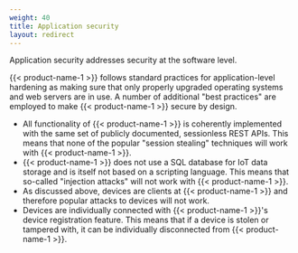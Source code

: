 ```yaml
---
weight: 40
title: Application security
layout: redirect
---
```


Application security addresses security at the software level.

{{< product-name-1 >}} follows standard practices for application-level hardening as making sure that only properly upgraded operating systems and web servers are in use. A number of additional "best practices" are employed to make {{< product-name-1 >}} secure by design.

* All functionality of {{< product-name-1 >}} is coherently implemented with the same set of publicly documented, sessionless REST APIs. This  means that none of the popular "session stealing" techniques will work with {{< product-name-1 >}}.
* {{< product-name-1 >}} does not use a SQL database for IoT data storage and is itself not based on a scripting language. This means that so-called "injection attacks" will not work with {{< product-name-1 >}}.
* As discussed above, devices are clients at {{< product-name-1 >}} and therefore popular attacks to devices will not work.
* Devices are individually connected with {{< product-name-1 >}}'s device registration feature. This means that if a device is stolen or tampered with, it can be individually disconnected from {{< product-name-1 >}}.
